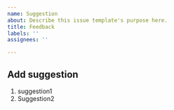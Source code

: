 ```yaml
---
name: Suggestion
about: Describe this issue template's purpose here.
title: Feedback
labels: ''
assignees: ''

---
```


## Add suggestion

1. suggestion1
1. Suggestion2
